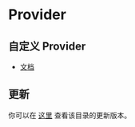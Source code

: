 # Provider

## 自定义 Provider

- [文档](https://surgio.js.org/guide/custom-provider.html)

## 更新

你可以在 [这里](https://github.com/geekdada/create-surgio-store/tree/master/template/provider) 查看该目录的更新版本。
